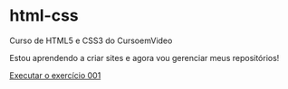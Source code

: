 # html-css
 Curso de HTML5 e CSS3 do CursoemVideo

Estou aprendendo a criar sites e agora vou gerenciar meus repositórios!

<a href="https://rolfrubin.github.io/html-css/exercicios/EX001/index.html">Executar o exercício 001</a>